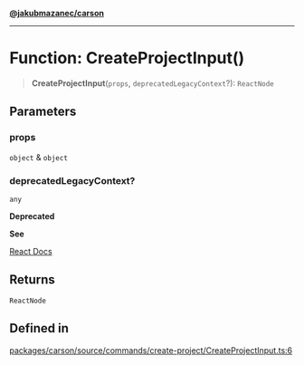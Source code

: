 [**@jakubmazanec/carson**](../README.md)

---

# Function: CreateProjectInput()

> **CreateProjectInput**(`props`, `deprecatedLegacyContext`?): `ReactNode`

## Parameters

### props

`object` & `object`

### deprecatedLegacyContext?

`any`

**Deprecated**

**See**

[React Docs](https://legacy.reactjs.org/docs/legacy-context.html#referencing-context-in-lifecycle-methods)

## Returns

`ReactNode`

## Defined in

[packages/carson/source/commands/create-project/CreateProjectInput.ts:6](https://github.com/jakubmazanec/tools/blob/4bb343d3736e4f9f11a014de3241c6054262151e/packages/carson/source/commands/create-project/CreateProjectInput.ts#L6)
